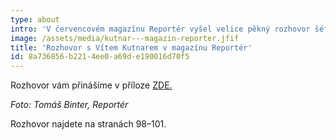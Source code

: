 ```yaml
---
type: about
intro: 'V červencovém magazínu Reportér vyšel velice pěkný rozhovor šéfredaktora Roberta Čásenského s&nbsp;majitelem Stavebnin DEK Vítem Kutnarem.'
image: /assets/media/kutnar---magazin-reporter.jfif
title: 'Rozhovor s Vítem Kutnarem v magazínu Reportér'
id: 8a736856-b221-4ee0-a69d-e190016d70f5
---
```

<p>Rozhovor vám přinášíme v příloze  <a href="https://mailing.dek.cz/data/marketing/mailing/image/DEKas/ekonom_31_1_2019_rubrika_Profil_zm.pdf">ZDE.</a>
</p>
<p><i>Foto: Tomáš Binter, Reportér</i>
</p>
<p>Rozhovor najdete na stranách 98–101.
</p>
